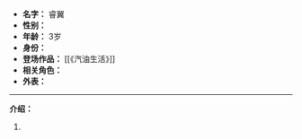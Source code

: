 
- **名字：** 睿翼
- **性别：** 
- **年龄：** 3岁
- **身份：** 
- **登场作品：** [[《汽油生活》]]
- **相关角色：** 
- **外表：** 

---

**介绍：** 

1. 
